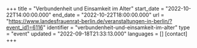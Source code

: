 +++
title = "Verbundenheit und Einsamkeit im Alter"
start_date = "2022-10-22T14:00:00.000"
end_date = "2022-10-22T18:00:00.000"
url = "https://www.landesfrauenrat-berlin.de/veranstaltungen-in-berlin/?event_id1=6116"
identifier = "verbundenheit-und-einsamkeit-im-alter"
type = "event"
updated = "2022-09-18T21:33:13.000"
languages = []
[contact]
+++